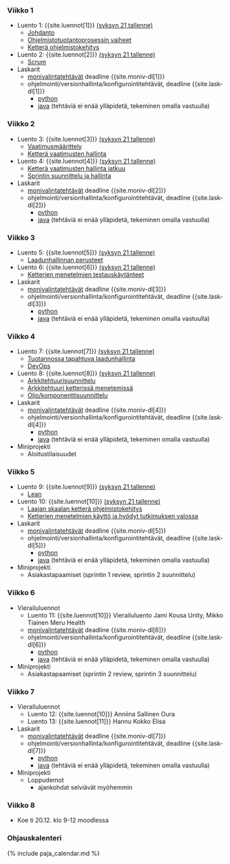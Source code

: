 ### Viikko 1

- Luento 1: {{site.luennot[1]}} [(syksyn 21 tallenne)](https://youtu.be/v8wUaq4qa9M)
  - [Johdanto](/osa0)
  - [Ohjelmistotuotantoprosessin vaiheet](/osa1#ohjelmistotuotanto-ja-sen-osa-alueet)
  - [Ketterä ohjelmistokehitys](/osa1#ketterä-ohjelmistokehitys)
- Luento 2: {{site.luennot[2]}} [(syksyn 21 tallenne)](https://youtu.be/Bejr8KO_0fY)
  - [Scrum](/osa1#scrum)
- Laskarit
  - <a href="{{site.stats_url}}/quiz/1">monivalintatehtävät</a> deadline {{site.moniv-dl[1]}}
  - ohjelmointi/versionhallinta/konfigurointitehtävät, deadline {{site.lask-dl[1]}}
    - [python](/tehtavat1)
    - [java](/java/tehtavat1) (tehtäviä ei enää ylläpidetä, tekeminen omalla vastuulla)

### Viikko 2

- Luento 3: {{site.luennot[3]}} [(syksyn 21 tallenne)](https://youtu.be/T5dOFks48ZY)
  - [Vaatimusmäärittely](/osa2#vaatimusmäärittely)
  - [Ketterä vaatimusten hallinta](/osa2#user-story)
- Luento 4: {{site.luennot[4]}} [(syksyn 21 tallenne)](https://youtu.be/_V6jCiKuH-0)
  - [Ketterä vaatimusten hallinta jatkuu](/osa2#user-story)
  - [Sprintin suunnittelu ja hallinta](/osa2#sprintin-suunnittelu)
- Laskarit
  - <a href="{{site.stats_url}}/quiz/2">monivalintatehtävät</a> deadline {{site.moniv-dl[2]}}
  - ohjelmointi/versionhallinta/konfigurointitehtävät, deadline {{site.lask-dl[2]}}
    - [python](/tehtavat2)
    - [java](/java/tehtavat2) (tehtäviä ei enää ylläpidetä, tekeminen omalla vastuulla)

### Viikko 3

- Luento 5: {{site.luennot[5]}} [(syksyn 21 tallenne)](https://youtu.be/XY7BtG-i4ms)
  - [Laadunhallinnan perusteet](/osa3)
- Luento 6: {{site.luennot[6]}} [(syksyn 21 tallenne)](https://youtu.be/4CN0cLfz2Ds)
  - [Ketterien menetelmien testauskäytänteet](/osa3#ketterien-menetelmien-testauska%CC%88yta%CC%88nteet)
- Laskarit
  - <a href="{{site.stats_url}}/quiz/3">monivalintatehtävät</a> deadline {{site.moniv-dl[3]}}
  - ohjelmointi/versionhallinta/konfigurointitehtävät, deadline {{site.lask-dl[3]}}
    - [python](/tehtavat3)
    - [java](/java/tehtavat3) (tehtäviä ei enää ylläpidetä, tekeminen omalla vastuulla)

### Viikko 4

- Luento 7: {{site.luennot[7]}} [(syksyn 21 tallenne)](https://youtu.be/WC6q8KRHKII)
  - [Tuotannossa tapahtuva laadunhallinta](/osa3#tuotannossa-tapahtuva-testaaminen-ja-laadunhallinta)
  - [DevOps](/osa3#devops)
- Luento 8: {{site.luennot[8]}} [(syksyn 21 tallenne)](https://youtu.be/5pjrcTLdUpU)
  - [Arkkitehtuurisuunnittelu](/osa4#ohjelmiston-arkkitehtuuri)
  - [Arkkitehtuuri ketterissä menetemissä](/osa4#arkkitehtuuri-ketterissä-menetelmissä)
  - [Olio/komponenttisuunnittelu](/osa4#olio--ja-komponenttisuunnittelu)
- Laskarit
  - <a href="{{site.stats_url}}/quiz/4">monivalintatehtävät</a> deadline {{site.moniv-dl[4]}}
  - ohjelmointi/versionhallinta/konfigurointitehtävät, deadline {{site.lask-dl[4]}}
    - [python](/tehtavat4)
    - [java](/java/tehtavat4) (tehtäviä ei enää ylläpidetä, tekeminen omalla vastuulla)
- Miniprojekti
  - Aloitustilaisuudet

### Viikko 5

- Luento 9: {{site.luennot[9]}} [(syksyn 21 tallenne)](https://youtu.be/aS8-10a3Mkw)
  - [Lean](/osa5#lean)
- Luento 10: {{site.luennot[10]}} [(syksyn 21 tallenne)](https://youtu.be/1gxfA58DLQ8)
  - [Laajan skaalan ketterä ohjelmistokehitys](/osa5#laajan-skaalan-kettera%CC%88-ohjelmistokehitys)
  - [Ketterien menetelmien käyttö ja hyödyt tutkimuksen valossa](/osa5#ketterien-menetelmien-käyttö-ja-hyödyt-tutkimuksen-valossa)
- Laskarit
  - <a href="{{site.stats_url}}/quiz/5">monivalintatehtävät</a> deadline {{site.moniv-dl[5]}}
  - ohjelmointi/versionhallinta/konfigurointitehtävät, deadline {{site.lask-dl[5]}}
    - [python](/tehtavat5)
    - [java](/java/tehtavat5) (tehtäviä ei enää ylläpidetä, tekeminen omalla vastuulla)
- Miniprojekti
  - Asiakastapaamiset (sprintin 1 review, sprintin 2 suunnittelu)

### Viikko 6

- Vierailuluennot
  - Luento 11: {{site.luennot[10]}} Vierailuluento Jami Kousa Unity, Mikko Tiainen Meru Health
  - <a href="{{site.stats_url}}/quiz/6">monivalintatehtävät</a> deadline {{site.moniv-dl[6]}}
  - ohjelmointi/versionhallinta/konfigurointitehtävät, deadline {{site.lask-dl[6]}}
    - [python](/tehtavat6)
    - [java](/java/tehtavat6) (tehtäviä ei enää ylläpidetä, tekeminen omalla vastuulla)
- Miniprojekti
  - Asiakastapaamiset (sprintin 2 review, sprintin 3 suunnittelu)

### Viikko 7

- Vierailuluennot
  - Luento 12: {{site.luennot[10]}} Anniina Sallinen Oura
  - Luento 13: {{site.luennot[11]}} Hannu Kokko Elisa
- Laskarit
  - <a href="{{site.stats_url}}/quiz/7">monivalintatehtävät</a> deadline {{site.moniv-dl[7]}}
  - ohjelmointi/versionhallinta/konfigurointitehtävät, deadline {{site.lask-dl[7]}}
    - [python](/tehtavat7)
    - [java](/java/tehtavat7) (tehtäviä ei enää ylläpidetä, tekeminen omalla vastuulla)
- Miniprojekti
  - Loppudemot
    - ajankohdat selviävät myöhemmin

### Viikko 8

- Koe ti 20.12. klo 9-12 moodlessa

### Ohjauskalenteri

{% include paja_calendar.md %}
